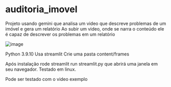 # auditoria_imovel
Projeto usando gemini que analisa um video que descreve problemas de um imóvel e gera um relatório
Ao subir um video, onde se narra o conteúdo ele é capaz de descrever os problemas em um relatório

![image](https://github.com/renatotn7/auditoria_imovel/assets/71510/e4558a95-315a-4aa6-9fb6-2ec0a4de359a)

Python 3.9.10
Usa streamlit
Crie uma pasta content/frames

Após instalação rode streamlit run streamlit.py que abrirá uma janela em seu navegador. Testado em linux.

Pode ser testado com o video exemplo
